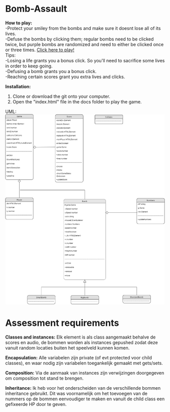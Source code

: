 ﻿# Bomb-Assault
**How to play:**<br>
 -Protect your smiley from the bombs and make sure it doesnt lose all of its lives.<br>
 -Defuse the bombs by clicking them; regular bombs need to be clicked twice, but purple bombs are randomized and need to either be clicked once or three times.
 <a href="https://gjeeh.github.io/Bomb-Assault">Click here to play!</a><br>
 Tips:<br>
 -Losing a life grants you a bonus click. So you'll need to sacrifice some lives in order to keep going.<br>
 -Defusing a bomb grants you a bonus click.<br>
 -Reaching certain scores grant you extra lives and clicks.<br>
 
 **Installation:**
 1. Clone or download the git onto your computer.
 2. Open the "index.html" file in the docs folder to play the game.
 
UML:<br>
<img src="/docs/images/UML.png">

# Assessment requirements
**Classes and instances:**
Elk element is als class aangemaakt behalve de scores en audio, de bommen worden als instances gepushed zodat deze vanuit random locaties buiten het speelveld kunnen komen.

**Encapsulation:**
Alle variabelen zijn private (of evt protected voor child classes), en waar nodig zijn variabelen toegankelijk gemaakt met gets/sets.

**Composition:**
Via de aanmaak van instances zijn verwijzingen doorgegeven om composition tot stand te brengen.

**Inheritance:**
Ik heb voor het onderscheiden van de verschillende bommen inheritance gebruikt. Dit was voornamelijk om het toevoegen van de nummers op de bommen eenvoudiger te maken en vanuit de child class een gefixeerde HP door te geven.
